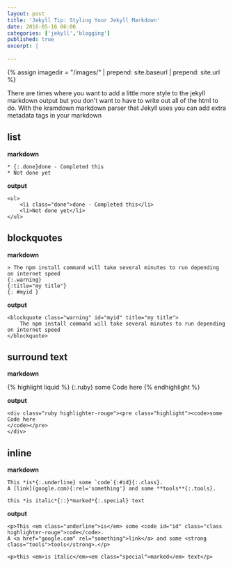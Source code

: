 ```yaml
---
layout: post
title: 'Jekyll Tip: Styling Your Jekyll Markdown'
date: 2016-05-16 06:00
categories: ['jekyll','blogging']
published: true
excerpt: |
    
---
```


{% assign imagedir = "/images/" | prepend: site.baseurl | prepend: site.url %}

There are times where you want to add a little more style to the jekyll markdown output but you don't want to have to write out all of the html to do.  With the kramdown markdown parser that Jekyll uses you can add extra metadata tags in your markdown

## list

**markdown**

    * {:.done}done - Completed this
    * Not done yet

**output**

    <ul>
        <li class="done">done - Completed this</li>
        <li>Not done yet</li>
    </ul>

## blockquotes

**markdown**

    > The npm install command will take several minutes to run depending on internet speed
    {:.warning}
    {:title="my title"}
    {: #myid }

**output**

    <blockquote class="warning" id="myid" title="my title">
        The npm install command will take several minutes to run depending on internet speed
    </blockquote>

## surround text

**markdown**

{% highlight liquid %}
{:.ruby}
    some Code here
{% endhighlight %}

**output**

    <div class="ruby highlighter-rouge"><pre class="highlight"><code>some Code here
    </code></pre>
    </div>

## inline

**markdown**

    This *is*{:.underline} some `code`{:#id}{:.class}.
    A [link](google.com){:rel='something'} and some **tools**{:.tools}.

    this *is italic*{::}*marked*{:.special} text


**output**

    <p>This <em class="underline">is</em> some <code id="id" class="class highlighter-rouge">code</code>.
    A <a href="google.com" rel="something">link</a> and some <strong class="tools">tools</strong>.</p>

    <p>this <em>is italic</em><em class="special">marked</em> text</p>